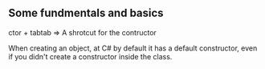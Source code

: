 ## Some fundmentals and basics

ctor + tabtab  => A shrotcut for the contructor

When creating an object, at C# by default it has a default constructor, even if you didn't create a constructor inside the class.
